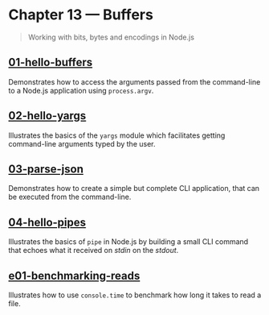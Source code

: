 # Chapter 13 &mdash; Buffers
> Working with bits, bytes and encodings in Node.js

## [01-hello-buffers](./01-hello-buffers/)
Demonstrates how to access the arguments passed from the command-line to a Node.js application using `process.argv`.

## [02-hello-yargs](./02-hello-yargs/)
Illustrates the basics of the `yargs` module which facilitates getting command-line arguments typed by the user.

## [03-parse-json](./03-parse-json/)
Demonstrates how to create a simple but complete CLI application, that can be executed from the command-line.

## [04-hello-pipes](./04-hello-pipes/)
Illustrates the basics of `pipe` in Node.js by building a small CLI command that echoes what it received on *stdin* on the *stdout*.

## [e01-benchmarking-reads](./e01-benchmarking-reads/)
Illustrates how to use `console.time` to benchmark how long it takes to read a file.
